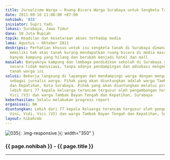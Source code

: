 ```yaml
---
title: Jurnalisme Warga – Ruang Bicara Warga Surabaya untuk Sengketa Tanah
date: 2011-09-16 11:08:00 +07:00
nohibah: '035'
inisiator: Supri Yadi
lokasi: Surabaya, Jawa Timur
dana: 50 Juta Rupiah
topik: Keadilan dan kesetaraan akses terhadap media
lama: Agustus – Oktober 2011
deskripsi: Perhatian khusus untuk isu sengketa tanah di Surabaya dimana warga yang
  memiliki hak atas tanah kurang mendapatkan ruang bicara di media massa sehingga
  banyak kampung yang hilang dan berubah menjadi hotel dan mall
masalah: Banyaknya kampung dan lembaga pendidikan sekolah di Surabaya yang tergusur
  secara tidak manusiawi, tanpa adanya pendampingan dan advokasi mengenai hal persoalan
  tanah warga ini
solusi: Bekerja langsung di lapangan dan mendampingi warga dengan mengambil peran
  sebagai jurnalis warga. Pihak yang akan diuntungkan adalah warga Tambak Bayan Tengah
  dan Kepatihan, Kota Surabaya. Pihak yang akan diuntungkan melalui proyek ini adalah
  lebih dari 77 kepala keluarga terancam tergusur oleh pengembangan hotel Vini, Vidi,
  Vici (V3) dan warga Tambak Bayan Tengah dan Kepatihan, Surabaya
keberhasilan: Selalu melakukan progress report
organisasi: NA
diuntungkan: Lebih dari 77 kepala keluarga terancam tergusur oleh pengembangan hotel
  Vini, Vidi, Vici (V3) dan warga Tambak Bayan Tengah dan Kepatihan, Surabaya
layout: hibahcmb
---
```


![035](/static/img/hibahcmb/035.png){: .img-responsive }{: width="350" }

### {{ page.nohibah }} - {{ page.title }}

---
